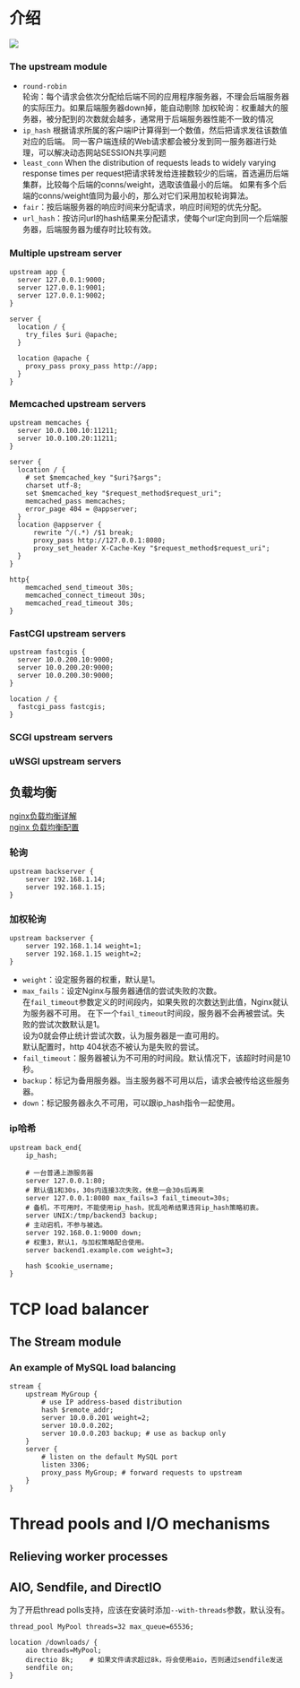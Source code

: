 # 介绍
![](https://www.packtpub.com/graphics/9781785280337/graphics/0337OS_08_04.jpg)  

### The upstream module
* `round-robin`  
轮询：每个请求会依次分配给后端不同的应用程序服务器，不理会后端服务器的实际压力。如果后端服务器down掉，能自动剔除
加权轮询：权重越大的服务器，被分配到的次数就会越多，通常用于后端服务器性能不一致的情况
* `ip_hash`
根据请求所属的客户端IP计算得到一个数值，然后把请求发往该数值对应的后端。
同一客户端连续的Web请求都会被分发到同一服务器进行处理，可以解决动态网站SESSION共享问题
* `least_conn`
When the distribution of requests leads to widely varying response times per request把请求转发给连接数较少的后端，首选遍历后端集群，比较每个后端的conns/weight，选取该值最小的后端。
如果有多个后端的conns/weight值同为最小的，那么对它们采用加权轮询算法。
* `fair`：按后端服务器的响应时间来分配请求，响应时间短的优先分配。
* `url_hash`：按访问url的hash结果来分配请求，使每个url定向到同一个后端服务器，后端服务器为缓存时比较有效。

### Multiple upstream server
```
upstream app {
  server 127.0.0.1:9000;
  server 127.0.0.1:9001;
  server 127.0.0.1:9002;
}

server {
  location / {
    try_files $uri @apache;
  }

  location @apache {
    proxy_pass proxy_pass http://app;
  }
}
```

### Memcached upstream servers
```
upstream memcaches {
  server 10.0.100.10:11211;
  server 10.0.100.20:11211;
}

server {
  location / {
    # set $memcached_key "$uri?$args";
    charset utf-8; 
    set $memcached_key "$request_method$request_uri"; 
    memcached_pass memcaches;
    error_page 404 = @appserver;
  }
  location @appserver {
      rewrite ^/(.*) /$1 break;
      proxy_pass http://127.0.0.1:8080;
      proxy_set_header X-Cache-Key "$request_method$request_uri"; 
  }
}

http{ 
    memcached_send_timeout 30s; 
    memcached_connect_timeout 30s; 
    memcached_read_timeout 30s; 
}
```

### FastCGI upstream servers
```
upstream fastcgis {
  server 10.0.200.10:9000;
  server 10.0.200.20:9000;
  server 10.0.200.30:9000;
}

location / {
  fastcgi_pass fastcgis;
}
```

### SCGI upstream servers


### uWSGI upstream servers







## 负载均衡
[nginx负载均衡详解](https://www.zfl9.com/nginx-rproxy+.html)  
[nginx 负载均衡配置](http://blog.huangang.net/2016/10/17/nginx-%E8%B4%9F%E8%BD%BD%E5%9D%87%E8%A1%A1%E9%85%8D%E7%BD%AE/)  

### 轮询
```
upstream backserver {
    server 192.168.1.14;
    server 192.168.1.15;
}
```

### 加权轮询
```
upstream backserver {
    server 192.168.1.14 weight=1;
    server 192.168.1.15 weight=2;
}
```
* `weight`：设定服务器的权重，默认是1。
* `max_fails`：设定Nginx与服务器通信的尝试失败的次数。  
在`fail_timeout`参数定义的时间段内，如果失败的次数达到此值，Nginx就认为服务器不可用。
在下一个`fail_timeout`时间段，服务器不会再被尝试。失败的尝试次数默认是1。  
设为0就会停止统计尝试次数，认为服务器是一直可用的。  
默认配置时，http 404状态不被认为是失败的尝试。
* `fail_timeout`：服务器被认为不可用的时间段。默认情况下，该超时时间是10秒。
* `backup`：标记为备用服务器。当主服务器不可用以后，请求会被传给这些服务器。
* `down`：标记服务器永久不可用，可以跟ip_hash指令一起使用。

### ip哈希
```
upstream back_end{   
    ip_hash;

    # 一台普通上游服务器
    server 127.0.0.1:80;
    # 默认值1和30s，30s内连接3次失败，休息一会30s后再来
    server 127.0.0.1:8080 max_fails=3 fail_timeout=30s;
    # 备机，不可用时，不能使用ip_hash，扰乱哈希结果违背ip_hash策略初衷。
    server UNIX:/tmp/backend3 backup;
    # 主动宕机，不参与被选。
    server 192.168.0.1:9000 down;
    # 权重3，默认1，与加权策略配合使用。
    server backend1.example.com weight=3;

    hash $cookie_username;
}
```



# TCP load balancer
## The Stream module
### An example of MySQL load balancing
```
stream {
    upstream MyGroup {
        # use IP address-based distribution
        hash $remote_addr;
        server 10.0.0.201 weight=2;
        server 10.0.0.202;
        server 10.0.0.203 backup; # use as backup only
    }
    server {
        # listen on the default MySQL port
        listen 3306;
        proxy_pass MyGroup; # forward requests to upstream
    }
}
```


# Thread pools and I/O mechanisms
## Relieving worker processes


## AIO, Sendfile, and DirectIO
为了开启thread polls支持，应该在安装时添加`--with-threads`参数，默认没有。

```
thread_pool MyPool threads=32 max_queue=65536;

location /downloads/ {
    aio threads=MyPool;
    directio 8k;    # 如果文件请求超过8k，将会使用aio，否则通过sendfile发送
    sendfile on;
}
```